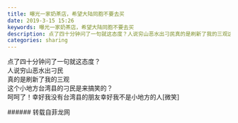 ```yaml
---
title: 曝光一家奶茶店，希望大陆同胞不要去买
date: 2019-3-15 15:26
keywords: 曝光一家奶茶店，希望大陆同胞不要去买
description: 点了四十分钟问了一句就这态度？人说穷山恶水出刁民真的是刷新了我的三观这个小地方台湾县的刁民是来搞笑的？呵呵了！幸好我没有台湾县的朋友幸好我不是小地方的人[微笑]
categories: sharing
---
```

<td class="t_f" id="postmessage_3230862">

点了四十分钟问了一句就这态度？<br/>
人说穷山恶水出刁民<br/>
真的是刷新了我的三观<br/>
这个小地方台湾县的刁民是来搞笑的？<br/>
呵呵了！幸好我没有台湾县的朋友幸好我不是小地方的人[微笑]<br/>
<img alt="" border="0" class="zoom" data-cf-modified-84faef3ade0232f55888a1f8-="" file="http://www.flw.ph/data/appbyme/upload/image/201903/15/Esqu8S2yoE6W.jpg" id="aimg_FS0Oc" lazyloadthumb="1" onclick="" onmouseover="" src="http://www.flw.ph/data/appbyme/upload/image/201903/15/Esqu8S2yoE6W.jpg"/><br/>
<img alt="" border="0" class="zoom" data-cf-modified-84faef3ade0232f55888a1f8-="" file="http://www.flw.ph/data/appbyme/upload/image/201903/15/31im97Ls6rzi.jpg" id="aimg_gZIbY" lazyloadthumb="1" onclick="" onmouseover="" src="http://www.flw.ph/data/appbyme/upload/image/201903/15/31im97Ls6rzi.jpg"/><br/>
<img alt="" border="0" class="zoom" data-cf-modified-84faef3ade0232f55888a1f8-="" file="http://www.flw.ph/data/appbyme/upload/image/201903/15/SVKn3PN25er2.jpg" id="aimg_JR081" lazyloadthumb="1" onclick="" onmouseover="" src="http://www.flw.ph/data/appbyme/upload/image/201903/15/SVKn3PN25er2.jpg"/><br/>
<img alt="" border="0" class="zoom" data-cf-modified-84faef3ade0232f55888a1f8-="" file="http://www.flw.ph/data/appbyme/upload/image/201903/15/aNeiGmjBkVu3.jpg" id="aimg_Ec5In" lazyloadthumb="1" onclick="" onmouseover="" src="http://www.flw.ph/data/appbyme/upload/image/201903/15/aNeiGmjBkVu3.jpg"/><br/>
</td>
###### 转载自菲龙网